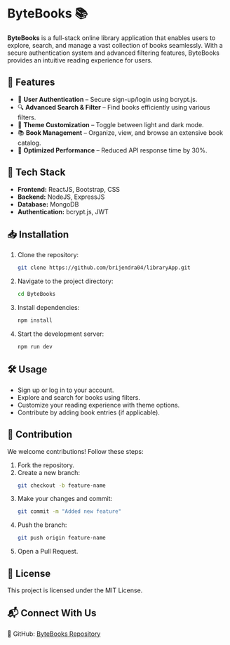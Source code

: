 # ByteBooks 📚

**ByteBooks** is a full-stack online library application that enables users to explore, search, and manage a vast collection of books seamlessly. With a secure authentication system and advanced filtering features, ByteBooks provides an intuitive reading experience for users.

## 🌟 Features

- 🔐 **User Authentication** – Secure sign-up/login using bcrypt.js.
- 🔍 **Advanced Search & Filter** – Find books efficiently using various filters.
- 🎨 **Theme Customization** – Toggle between light and dark mode.
- 📚 **Book Management** – Organize, view, and browse an extensive book catalog.
- 🚀 **Optimized Performance** – Reduced API response time by 30%.

## 🚀 Tech Stack

- **Frontend:** ReactJS, Bootstrap, CSS
- **Backend:** NodeJS, ExpressJS
- **Database:** MongoDB
- **Authentication:** bcrypt.js, JWT

## 📥 Installation

1. Clone the repository:
   ```sh
   git clone https://github.com/brijendra04/libraryApp.git
   ```
2. Navigate to the project directory:
   ```sh
   cd ByteBooks
   ```
3. Install dependencies:
   ```sh
   npm install
   ```
4. Start the development server:
   ```sh
   npm run dev
   ```

## 🛠️ Usage

- Sign up or log in to your account.
- Explore and search for books using filters.
- Customize your reading experience with theme options.
- Contribute by adding book entries (if applicable).

## 🤝 Contribution

We welcome contributions! Follow these steps:
1. Fork the repository.
2. Create a new branch:
   ```sh
   git checkout -b feature-name
   ```
3. Make your changes and commit:
   ```sh
   git commit -m "Added new feature"
   ```
4. Push the branch:
   ```sh
   git push origin feature-name
   ```
5. Open a Pull Request.

## 📜 License

This project is licensed under the MIT License.

## 📬 Connect With Us

🔗 GitHub: [ByteBooks Repository](https://github.com/brijendra04/ByteBooks)

